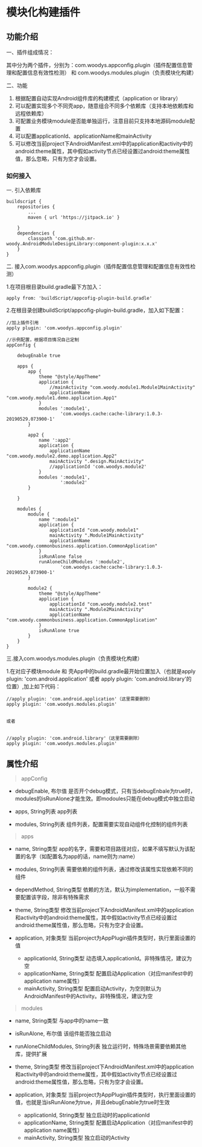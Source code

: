 # 模块化构建插件

## 功能介绍

一、插件组成情况：

 其中分为两个插件，分别为：com.woodys.appconfig.plugin（插件配置信息管理和配置信息有效性检测） 和 com.woodys.modules.plugin（负责模块化构建）
 
二、功能

 1. 根据配置自动实现Android组件库的构建模式（application or library）
 2. 可以配置实现多个不同壳app，随意组合不同多个依赖库（支持本地依赖库和远程依赖库）
 3. 可配置业务模块module是否能单独运行，注意目前只支持本地源码module配置
 4. 可以配置applicationId、applicationName和mainActivity
 5. 可以修改当前project下AndroidManifest.xml中的application和activity中的android:theme属性，其中假如activity节点已经设置过android:theme属性值，那么忽略，只有为空才会设置。



### 如何接入

一. 引入依赖库

```
buildscript {
    repositories {
        ...
        maven { url 'https://jitpack.io' }

    }
    dependencies {
        classpath 'com.github.mr-woody.AndroidModuleDesignLibrary:component-plugin:x.x.x'
    }
}
```

二. 接入com.woodys.appconfig.plugin（插件配置信息管理和配置信息有效性检测）

1.在项目根目录build.gradle最下方加入：

```
apply from: 'buildScript/appcofig-plugin-build.gradle'

```

2.在根目录创建buildScript/appcofig-plugin-build.gradle，加入如下配置：

```
//加上插件引用
apply plugin: 'com.woodys.appconfig.plugin'

//示例配置，根据项目情况自己定制
appConfig {

    debugEnable true

    apps {
        app {
            theme "@style/AppTheme"
            application {
                //mainActivity "com.woody.module1.Module1MainActivity"
                applicationName  "com.woody.module1.demo.application.App1"
            }
            modules ':module1',
                    'com.woodys.cache:cache-library:1.0.3-20190529.073900-1'
        }

        app2 {
            name ':app2'
            application {
                applicationName  "com.woody.module2.demo.application.App2"
                mainActivity ".design.MainActivity"
                //applicationId 'com.woodys.module2'
            }
            modules ':module1',
                    ':module2'
        }

    }

    modules {
        module {
            name ":module1"
            application {
                applicationId "com.woody.module1"
                mainActivity ".Module1MainActivity"
                applicationName "com.woody.commonbusiness.application.CommonApplication"
            }
            isRunAlone false
            runAloneChildModules ':module2',
                    'com.woodys.cache:cache-library:1.0.3-20190529.073900-1'
        }

        module2 {
            theme "@style/AppTheme"
            application {
                applicationId "com.woody.module2.test"
                mainActivity ".Module2MainActivity"
                applicationName "com.woody.commonbusiness.application.CommonApplication"
            }
            isRunAlone true
        }
    }
}

```
三.接入com.woodys.modules.plugin（负责模块化构建）

1.在对应子模块module 和 壳App中的build.gradle最开始位置加入（也就是apply plugin: 'com.android.application' 或者 apply plugin: 'com.android.library'的位置）,加上如下代码：

```
//apply plugin: 'com.android.application'（这里需要删除）
apply plugin: 'com.woodys.modules.plugin'


或者


//apply plugin: 'com.android.library'（这里需要删除）
apply plugin: 'com.woodys.modules.plugin'

```

## 属性介绍

> appConfig

- debugEnable, 布尔值
  是否开个debug模式，只有当debugEnbale为true时，modules的isRunAlone才能生效。即modoules只能在debug模式中独立启动
  
- apps, String列表
  app列表
  
- modules, String列表
  组件列表，配置需要实现自动组件化控制的组件列表
  

> apps

- name, String类型
  app的名字，需要和项目路径对应，如果不填写默认为该配置的名字（如配置名为app的话，name则为:name）
- modules, String列表
  需要依赖的组件列表，通过修改该属性实现依赖不同的组件
- dependMethod, String类型
  依赖的方法，默认为implementation，一般不需要配置该字段，除非有特殊需求
- theme, String类型
  修改当前project下AndroidManifest.xml中的application和activity中的android:theme属性，其中假如activity节点已经设置过android:theme属性值，那么忽略，只有为空才会设置。

- application, 对象类型
  当前project为AppPlugin插件类型时，执行里面设置的值
   
    - applicationId, String类型
      动态填入applicationId。非特殊情况，建议为空
    - applicationName, String类型
      配置启动Application（对应manifest中的application name属性）
    - mainActivity, String类型
      配置启动Activity，为空则默认为AndroidManifest中的Activity。非特殊情况，建议为空


> modules

- name, String类型
  与app中的name一致
- isRunAlone, 布尔值
  该组件能否独立启动
- runAloneChildModules, String列表
  独立运行时，特殊场景需要依赖其他库，提供扩展
- theme, String类型
  修改当前project下AndroidManifest.xml中的application和activity中的android:theme属性，其中假如activity节点已经设置过android:theme属性值，那么忽略，只有为空才会设置。

- application, 对象类型
  当前project为AppPlugin插件类型时，执行里面设置的值，也就是当isRunAlone为true，并且debugEnable为true时生效
  
  - applicationId, String类型
    独立启动时的applicationId
  - applicationName, String类型
    配置启动Application（对应manifest中的application name属性）
  - mainActivity, String类型
    独立启动的Activity





